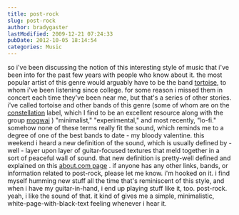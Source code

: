 ```yaml
---
title: post-rock
slug: post-rock
author: bradygaster
lastModified: 2009-12-21 07:24:33
pubDate: 2012-10-05 18:14:54
categories: Music
---
```


so i&apos;ve been discussing the notion of this interesting style of music that i&apos;ve been into for the past few years with people who know about it. the most popular artist of this genre would arguably have to be the band
<a href="http://www.trts.com/">tortoise</a>, to whom i&apos;ve been listening since college. for some reason i missed them in concert each time they&apos;ve been near me, but that&apos;s a series of other stories. i&apos;ve called tortoise and other bands of this genre (some of whom are on the
<a href="http://www.cstrecords.com/html/menu.html">constellation</a>  label, which I find to be an excellent resource along with the group
<a href="http://www.mogwai.co.uk/">mogwai</a> ) &quot;minimalist,&quot; &quot;experimental,&quot; and most recently, &quot;lo-fi.&quot; somehow none of these terms really fit the sound, which reminds me to a degree of one of the best bands to date - my bloody valentine. this weekend i heard a new definition of the sound,
which is usually defined by - well - layer upon layer of guitar-focused textures that meld together in a sort of peaceful wall of sound. that new definition is pretty-well defined and explained on this
<a href="http://altmusic.about.com/library/weekly/aa021301.htm">about.com page</a> . if anyone has any other links, bands, or information related to post-rock, please let me know. i&apos;m hooked on it. i find myself humming new stuff all the time that&apos;s reminiscent of this style, and when i have my guitar-in-hand, i end
up playing stuff like it, too. post-rock. yeah, i like the sound of that. it kind of gives me a simple, minimalistic, white-page-with-black-text feeling whenever i hear it.
